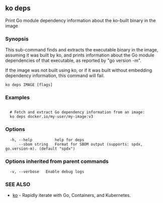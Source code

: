 ## ko deps

Print Go module dependency information about the ko-built binary in the image

### Synopsis

This sub-command finds and extracts the executable binary in the image, assuming it was built by ko, and prints information about the Go module dependencies of that executable, as reported by "go version -m".

If the image was not built using ko, or if it was built without embedding dependency information, this command will fail.

```
ko deps IMAGE [flags]
```

### Examples

```

  # Fetch and extract Go dependency information from an image:
  ko deps docker.io/my-user/my-image:v3
```

### Options

```
  -h, --help          help for deps
      --sbom string   Format for SBOM output (supports: spdx, go.version-m). (default "spdx")
```

### Options inherited from parent commands

```
  -v, --verbose   Enable debug logs
```

### SEE ALSO

* [ko](ko.md)	 - Rapidly iterate with Go, Containers, and Kubernetes.

